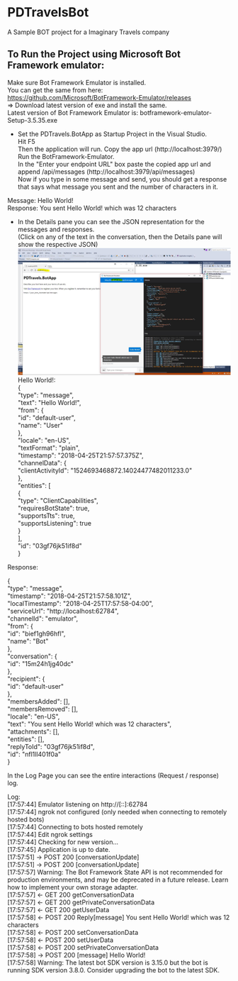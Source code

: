# PDTravelsBot
A Sample BOT project for a Imaginary Travels company


## To Run the Project using Microsoft Bot Framework emulator:  
Make sure Bot Framework Emulator is installed.  
You can get the same from here:  
https://github.com/Microsoft/BotFramework-Emulator/releases  
=> Download latest version of exe and install the same.  
Latest version of Bot Framework Emulator is: botframework-emulator-Setup-3.5.35.exe  

- Set the PDTravels.BotApp as Startup Project in the Visual Studio.  
Hit F5  
Then the application will run. Copy the app url (http://localhost:3979/)  
Run the BotFramework-Emulator.  
In the "Enter your endpoint URL" box paste the copied app url and append /api/messages (http://localhost:3979/api/messages)  
Now if you type in some message and send, you should get a response that says what message you sent and the number of characters in it.  

Message: Hello World!  
Response: You sent Hello World! which was 12 characters  

- In the Details pane you can see the JSON representation for the messages and responses.  
(Click on any of the text in the conversation, then the Details pane will show the respective JSON)  
![Alt text](/misc/BotRunning.jpg?raw=true "BOT Running")
Hello World!:  
{  
  "type": "message",  
  "text": "Hello World!",  
  "from": {  
    "id": "default-user",  
    "name": "User"  
  },  
  "locale": "en-US",  
  "textFormat": "plain",  
  "timestamp": "2018-04-25T21:57:57.375Z",  
  "channelData": {  
    "clientActivityId": "1524693468872.14024477482011233.0"  
  },  
  "entities": [   
    {  
      "type": "ClientCapabilities",  
      "requiresBotState": true,  
      "supportsTts": true,  
      "supportsListening": true  
    }  
  ],  
  "id": "03gf76jk51if8d"  
}  

Response:

{  
  "type": "message",  
  "timestamp": "2018-04-25T21:57:58.101Z",  
  "localTimestamp": "2018-04-25T17:57:58-04:00",  
  "serviceUrl": "http://localhost:62784",  
  "channelId": "emulator",  
  "from": {  
    "id": "bief1gh96hfl",  
    "name": "Bot"  
  },  
  "conversation": {  
    "id": "15m24h1jg40dc"  
  },  
  "recipient": {  
    "id": "default-user"  
  },  
  "membersAdded": [],  
  "membersRemoved": [],  
  "locale": "en-US",  
  "text": "You sent Hello World! which was 12 characters",  
  "attachments": [],  
  "entities": [],  
  "replyToId": "03gf76jk51if8d",  
  "id": "nfl1ll401f0a"  
}  

In the Log Page you can see the entire interactions (Request / response) log.

Log:   
[17:57:44] Emulator listening on http://[::]:62784   
[17:57:44] ngrok not configured (only needed when connecting to remotely hosted bots)   
[17:57:44] Connecting to bots hosted remotely   
[17:57:44] Edit ngrok settings   
[17:57:44] Checking for new version...   
[17:57:45] Application is up to date.   
[17:57:51] -> POST 200 [conversationUpdate]   
[17:57:51] -> POST 200 [conversationUpdate]   
[17:57:57] Warning: The Bot Framework State API is not recommended for production   environments, and may be deprecated in a future release. Learn how to implement your own storage adapter.    
[17:57:57] <- GET 200 getConversationData   
[17:57:57] <- GET 200 getPrivateConversationData   
[17:57:57] <- GET 200 getUserData   
[17:57:58] <- POST 200 Reply[message] You sent Hello World! which was 12 characters   
[17:57:58] <- POST 200 setConversationData   
[17:57:58] <- POST 200 setUserData   
[17:57:58] <- POST 200 setPrivateConversationData   
[17:57:58] -> POST 200 [message] Hello World!   
[17:57:58] Warning: The latest bot SDK version is 3.15.0 but the bot is running SDK version 3.8.0. Consider upgrading the bot to the latest SDK.   
